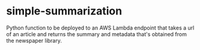 # simple-summarization

Python function to be deployed to an AWS Lambda endpoint that takes a url of an article and returns the summary and metadata that's obtained from the newspaper library.